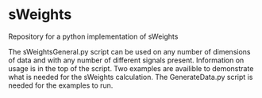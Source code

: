 # sWeights
Repository for a python implementation of sWeights

The sWeightsGeneral.py script can be used on any number of dimensions of data and with any number of different signals present. Information on usage is in the top of the script.
Two examples are availible to demonstrate what is needed for the sWeights calculation.
The GenerateData.py script is needed for the examples to run.

